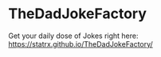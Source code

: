 # TheDadJokeFactory
Get your daily dose of Jokes right here: https://statrx.github.io/TheDadJokeFactory/
